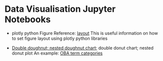Data Visualisation Jupyter Notebooks
====================================

* plotly python Figure Reference: [layout](https://plotly.com/python/reference/layout/)
This is useful information on how to set figure layout using plotly python libraries

* [Double doughnut; nested doughnut chart;](nested_double_doughnut_chart_for_OBA.ipynb) double donut chart; nested donut plot
An example: [OBA term categories](https://htmlpreview.github.io/?https://github.com/rays22/data_visualisation/blob/main/JupyterNotebooks/double_donut_data2-OBA.html)

